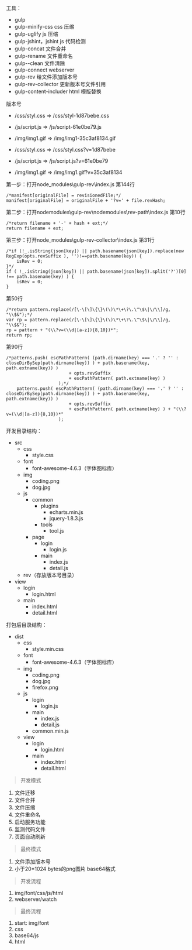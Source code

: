 工具：
* gulp
* gulp-minify-css		css 压缩
* gulp-uglify			js 压缩
* gulp-jshint，jshint	js 代码检测
* gulp-concat			文件合并
* gulp-rename			文件重命名
* gulp--clean			文件清除
* gulp-connect			webserver
* gulp-rev				给文件添加版本号
* gulp-rev-collector	更新版本号文件引用
* gulp-content-includer	html 模版替换

版本号
* /css/styl.css => /css/styl-1d87bebe.css
* /js/script.js => /js/script-61e0be79.js
* /img/img1.gif => /img/img1-35c3af8134.gif

* /css/styl.css => /css/styl.css?v=1d87bebe
* /js/script.js => /js/script.js?v=61e0be79
* /img/img1.gif => /img/img1.gif?v=35c3af8134

第一步：打开node_modules\gulp-rev\index.js
第144行
```
/*manifest[originalFile] = revisionedFile;*/
manifest[originalFile] = originalFile + '?v=' + file.revHash;
```

第二步：打开nodemodules\gulp-rev\nodemodules\rev-path\index.js
第10行
```
/*return filename + '-' + hash + ext;*/
return filename + ext;
```

第三步：打开node_modules\gulp-rev-collector\index.js
第31行
```
/*if (!_.isString(json[key]) || path.basename(json[key]).replace(new RegExp(opts.revSuffix ), '')!==path.basename(key)) {
	isRev = 0;
}*/
if ( !_.isString(json[key]) || path.basename(json[key]).split('?')[0] !== path.basename(key) ) {
	isRev = 0;
}
```
第50行
```
/*return pattern.replace(/[\-\[\]\{\}\(\)\*\+\?\.\^\$\|\/\\]/g, "\\$&");*/
var rp = pattern.replace(/[\-\[\]\{\}\(\)\*\+\?\.\^\$\|\/\\]/g, "\\$&");
rp = pattern + "(\\?v=(\\d|[a-z]){8,10})*";
return rp;
```
第90行
```
/*patterns.push( escPathPattern( (path.dirname(key) === '.' ? '' : closeDirBySep(path.dirname(key)) ) + path.basename(key, path.extname(key)) )
                        + opts.revSuffix
                        + escPathPattern( path.extname(key) )
                    );*/
	patterns.push( escPathPattern( (path.dirname(key) === '.' ? '' : closeDirBySep(path.dirname(key)) ) + path.basename(key, path.extname(key)) )
                        + opts.revSuffix
                        + escPathPattern( path.extname(key) ) + "(\\?v=(\\d|[a-z]){8,10})*"
                    );
```

开发目录结构：

* src
	* css
		* style.css
	* font
		* font-awesome-4.6.3（字体图标库）
	* img
		* coding.png
		* dog.jpg
	* js
		* common
			* plugins
				* echarts.min.js
				* jquery-1.8.3.js
			* tools
				* tool.js
		* page
			* login
				* login.js
			* main
				* index.js
				* detail.js
	* rev（存放版本号目录）
* view
	* login
		* login.html
	* main
		* index.html
		* detail.html

打包后目录结构：

* dist
	* css
		* style.min.css
	* font
		* font-awesome-4.6.3（字体图标库）
	* img
		* coding.png
		* dog.jpg
		* firefox.png
	* js
		* login
			* login.js
		* main
			* index.js
			* detail.js
		* common.min.js
	* view
		* login
			* login.html
		* main
			* index.html
			* detail.html



> 开发模式

1. 文件迁移
2. 文件合并
3. 文件压缩
4. 文件重命名
5. 启动服务功能
6. 监测代码文件
7. 页面自动刷新

> 最终模式

1. 文件添加版本号
2. 小于20*1024 bytes的png图片 base64格式

> 开发流程

1. img/font/css/js/html
2. webserver/watch

> 最终流程

1. start: img/font
2. css
3. base64/js
4. html